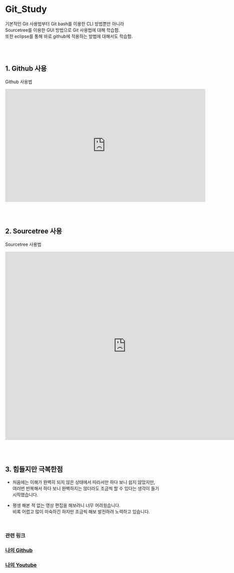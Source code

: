 # Git_Study
기본적인 Git 사용법부터 Git bash를 이용한 CLI 방법뿐만 아니라 <br>
Sourcetree를 이용한 GUI 방법으로 Git 사용법에 대해 학습함. <br>
또한 eclipse를 통해 바로 github에 적용하는 방법에 대해서도 학습함.

<br><br>

## 1. Github 사용
Github 사용법
<iframe width="640" height="360" src="https://www.youtube.com/embed/A4ILjC92ieE" title="YouTube video player" frameborder="0" allow="accelerometer; autoplay; clipboard-write; encrypted-media; gyroscope; picture-in-picture" allowfullscreen></iframe>

<br><br>

## 2. Sourcetree 사용
Sourcetree 사용법
<iframe width="771" height="601" src="https://www.youtube.com/embed/baqPSxS-NJs" title="YouTube video player" frameborder="0" allow="accelerometer; autoplay; clipboard-write; encrypted-media; gyroscope; picture-in-picture" allowfullscreen></iframe>

<br><br>

## 3. 힘들지만 극복한점
- 처음에는 이해가 완벽히 되지 않은 상태에서 따라서만 하다 보니 쉽지 않았지만, <br>
여러번 반복해서 하다 보니 완벽하지는 않더라도 조금씩 할 수 있다는 생각이 들기 시작했습니다.

- 평생 해본 적 없는 영상 편집을 해보려니 너무 어려웠습니다. <br>
비록 어렵고 많이 미숙하긴 하지만 조금씩 해보 발전하려 노력하고 있습니다.

<br>

### 관련 링크
### [나의 Github](https://github.com/cdj6995)
### [나의 Youtube](https://www.youtube.com/channel/UCanptAc5IHwvlhn61qxP4pw)
